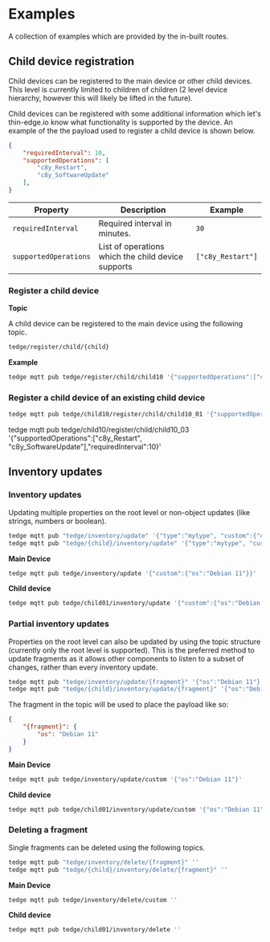 # Examples

A collection of examples which are provided by the in-built routes.

## Child device registration

Child devices can be registered to the main device or other child devices. This level is currently limited to children of children (2 level device hierarchy, however this will likely be lifted in the future).

Child devices can be registered with some additional information which let's thin-edge.io know what functionality is supported by the device. An example of the the payload used to register a child device is shown below.

```json
{
    "requiredInterval": 10,
    "supportedOperations": [
        "c8y_Restart",
        "c8y_SoftwareUpdate"
    ],
}
```

|Property|Description|Example|
|--|--|--|
|`requiredInterval`|Required interval in minutes.|`30`|
|`supportedOperations`|List of operations which the child device supports|`["c8y_Restart"]`|

### Register a child device

**Topic**

A child device can be registered to the main device using the following topic.

```sh
tedge/register/child/{child}
```

**Example**

```sh
tedge mqtt pub tedge/register/child/child10 '{"supportedOperations":["c8y_Restart", "c8y_SoftwareUpdate"]}'
```

### Register a child device of an existing child device

```sh
tedge mqtt pub tedge/child10/register/child/child10_01 '{"supportedOperations":["c8y_Restart", "c8y_SoftwareUpdate"]}'
```

tedge mqtt pub tedge/child10/register/child/child10_03 '{"supportedOperations":["c8y_Restart", "c8y_SoftwareUpdate"],"requiredInterval":10}'

## Inventory updates

### Inventory updates

Updating multiple properties on the root level or non-object updates (like strings, numbers or boolean).

```sh
tedge mqtt pub "tedge/inventory/update" '{"type":"mytype", "custom":{"os":"Debian 11"}}'
tedge mqtt pub "tedge/{child}/inventory/update" '{"type":"mytype", "custom":{"os":"Debian 11"}}'
```

**Main Device**

```sh
tedge mqtt pub tedge/inventory/update '{"custom":{"os":"Debian 11"}}'
```

**Child device**

```sh
tedge mqtt pub tedge/child01/inventory/update '{"custom":{"os":"Debian 11"}}'
```

### Partial inventory updates

Properties on the root level can also be updated by using the topic structure (currently only the root level is supported). This is the preferred method to update fragments as it allows other components to listen to a subset of changes, rather than every inventory update.

```sh
tedge mqtt pub "tedge/inventory/update/{fragment}" '{"os":"Debian 11"}'
tedge mqtt pub "tedge/{child}/inventory/update/{fragment}" '{"os":"Debian 11"}'
```

The fragment in the topic will be used to place the payload like so:

```json
{
    "{fragment}": {
        "os": "Debian 11"
    }
}
```

**Main Device**

```sh
tedge mqtt pub tedge/inventory/update/custom '{"os":"Debian 11"}'
```

**Child device**

```sh
tedge mqtt pub tedge/child01/inventory/update/custom '{"os":"Debian 11"}'
```

### Deleting a fragment

Single fragments can be deleted using the following topics.

```sh
tedge mqtt pub "tedge/inventory/delete/{fragment}" ''
tedge mqtt pub "tedge/{child}/inventory/delete/{fragment}" ''
```

**Main Device**

```sh
tedge mqtt pub tedge/inventory/delete/custom ''
```

**Child device**

```sh
tedge mqtt pub tedge/child01/inventory/delete ''
```
